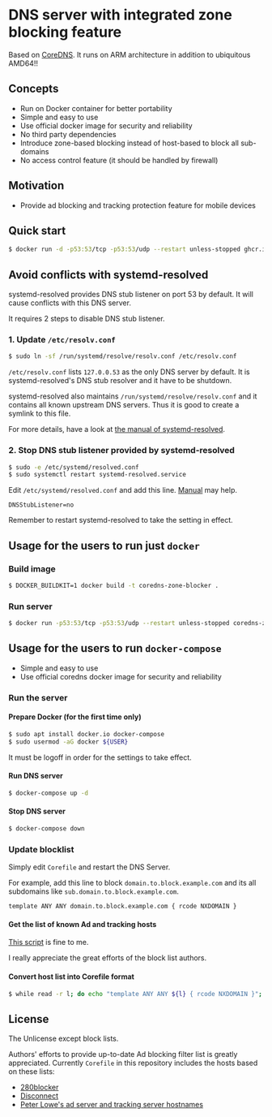 DNS server with integrated zone blocking feature
==========================================
Based on [CoreDNS](https://coredns.io/).
It runs on ARM architecture in addition to ubiquitous AMD64!!

Concepts
------------------------------------------
* Run on Docker container for better portability
* Simple and easy to use
* Use official docker image for security and reliability
* No third party dependencies
* Introduce zone-based blocking instead of host-based to block all sub-domains
* No access control feature (it should be handled by firewall)

Motivation
------------------------------------------
* Provide ad blocking and tracking protection feature for mobile devices

Quick start
------------------------------------------
```bash
$ docker run -d -p53:53/tcp -p53:53/udp --restart unless-stopped ghcr.io/curipha/coredns-zone-blocker:latest
```

Avoid conflicts with systemd-resolved
------------------------------------------
systemd-resolved provides DNS stub listener on port 53 by default.
It will cause conflicts with this DNS server.

It requires 2 steps to disable DNS stub listener.

### 1. Update `/etc/resolv.conf`
```bash
$ sudo ln -sf /run/systemd/resolve/resolv.conf /etc/resolv.conf
```

`/etc/resolv.conf` lists `127.0.0.53` as the only DNS server by default.
It is systemd-resolved's DNS stub resolver and it have to be shutdown.

systemd-resolved also maintains `/run/systemd/resolve/resolv.conf` and it contains all known upstream DNS servers.
Thus it is good to create a symlink to this file.

For more details, have a look at [the manual of systemd-resolved](https://www.freedesktop.org/software/systemd/man/systemd-resolved.service.html#/etc/resolv.conf).

### 2. Stop DNS stub listener provided by systemd-resolved
```bash
$ sudo -e /etc/systemd/resolved.conf
$ sudo systemctl restart systemd-resolved.service
```

Edit `/etc/systemd/resolved.conf` and add this line.
[Manual](https://www.freedesktop.org/software/systemd/man/resolved.conf.html#DNSStubListener=) may help.

```
DNSStubListener=no
```

Remember to restart systemd-resolved to take the setting in effect.

Usage for the users to run just `docker`
------------------------------------------
### Build image
```bash
$ DOCKER_BUILDKIT=1 docker build -t coredns-zone-blocker .
```

### Run server
```bash
$ docker run -p53:53/tcp -p53:53/udp --restart unless-stopped coredns-zone-blocker
```

Usage for the users to run `docker-compose`
------------------------------------------
* Simple and easy to use
* Use official coredns docker image for security and reliability

### Run the server

#### Prepare Docker (for the first time only)
```bash
$ sudo apt install docker.io docker-compose
$ sudo usermod -aG docker ${USER}
```

It must be logoff in order for the settings to take effect.

#### Run DNS server
```bash
$ docker-compose up -d
```

#### Stop DNS server
```bash
$ docker-compose down
```

### Update blocklist
Simply edit `Corefile` and restart the DNS Server.

For example, add this line to block `domain.to.block.example.com` and its all subdomains like `sub.domain.to.block.example.com`.
```
template ANY ANY domain.to.block.example.com { rcode NXDOMAIN }
```

#### Get the list of known Ad and tracking hosts
[This script](https://gist.github.com/curipha/26fd99381cf5c407b8fd1a5250557a4a) is fine to me.

I really appreciate the great efforts of the block list authors.

#### Convert host list into Corefile format
```bash
$ while read -r l; do echo "template ANY ANY ${l} { rcode NXDOMAIN }"; done < adhosts.txt > hosts_for_Corefile.txt
```

License
------------------------------------------
The Unlicense except block lists.

Authors' efforts to provide up-to-date Ad blocking filter list is greatly appreciated.
Currently `Corefile` in this repository includes the hosts based on these lists:

* [280blocker](https://280blocker.net/)
* [Disconnect](https://disconnect.me/)
* [Peter Lowe's ad server and tracking server hostnames](https://pgl.yoyo.org/adservers/)
